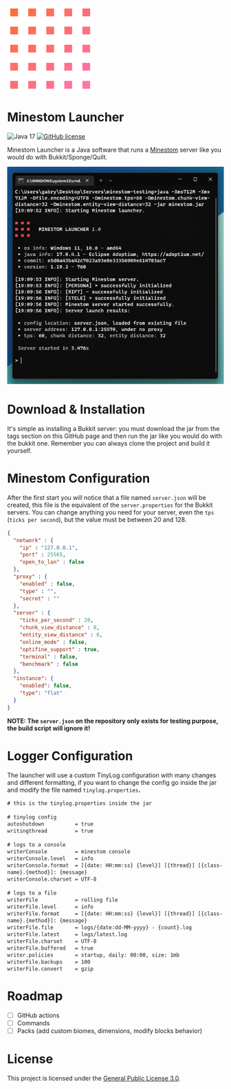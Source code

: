 ![banner](.github/logo.gif)

# Minestom Launcher
![Java 17](https://img.shields.io/badge/language-Java%2017-9B599A.svg?label=language&style=for-the-badge&logo=github&logoColor=ff6c32&labelColor=ffffff&color=ff76b6)
[![GitHub license](https://img.shields.io/github/license/The-Crown-Studios/MinestomLauncher?label=license&style=for-the-badge&logo=gitbook&logoColor=ff6c32&labelColor=ffffff&color=ff76b6)](https://github.com/The-Crown-Studios/MinestomLauncher/blob/main/LICENSE)

Minestom Launcher is a Java software that runs a [Minestom](https://minestom.net/) server like you would do with Bukkit/Sponge/Quilt.

![alt text](.github/showcase.png)

# Download & Installation
It's simple as installing a Bukkit server: you must download the jar from the tags section on this GitHub page and then
run the jar like you would do with the bukkit one. Remember you can always clone the project and build it yourself.

# Minestom Configuration
After the first start you will notice that a file named `server.json` will be created, this file
is the equivalent of the `server.properties` for the Bukkit servers. You can change anything you need for your server,
even the `tps` (`ticks per second`), but the value must be between 20 and 128.

```json
{
  "network" : {
    "ip" : "127.0.0.1",
    "port" : 25565,
    "open_to_lan" : false
  },
  "proxy" : {
    "enabled" : false,
    "type" : "",
    "secret" : ""
  },
  "server" : {
    "ticks_per_second" : 20,
    "chunk_view_distance" : 8,
    "entity_view_distance" : 6,
    "online_mode" : false,
    "optifine_support" : true,
    "terminal" : false,
    "benchmark" : false
  }, 
  "instance": {
    "enabled": false, 
    "type": "flat"
  }
}
```
**NOTE: The `server.json` on the repository only exists for testing purpose, the build script will ignore it!**

# Logger Configuration
The launcher will use a custom TinyLog configuration with many changes and different formatting, if you want to change the config go inside the jar and modify the file named `tinylog.properties`**.**

```properties
# this is the tinylog.properties inside the jar

# tinylog config
autoshutdown          = true
writingthread         = true

# logs to a console
writerConsole         = minestom console
writerConsole.level   = info
writerConsole.format  = [{date: HH:mm:ss} {level}] [{thread}] [{class-name}.{method}]: {message}
writerConsole.charset = UTF-8

# logs to a file
writerFile            = rolling file
writerFile.level      = info
writerFile.format     = [{date: HH:mm:ss} {level}] [{thread}] [{class-name}.{method}]: {message}
writerFile.file       = logs/{date:dd-MM-yyyy} - {count}.log
writerFile.latest     = logs/latest.log
writerFile.charset    = UTF-8
writerFile.buffered   = true
writer.policies       = startup, daily: 00:00, size: 1mb
writerFile.backups    = 100
writerFile.convert    = gzip
```

# Roadmap
- [ ] GitHub actions
- [ ] Commands
- [ ] Packs (add custom biomes, dimensions, modify blocks behavior)

# License
This project is licensed under the [General Public License 3.0](LICENSE).